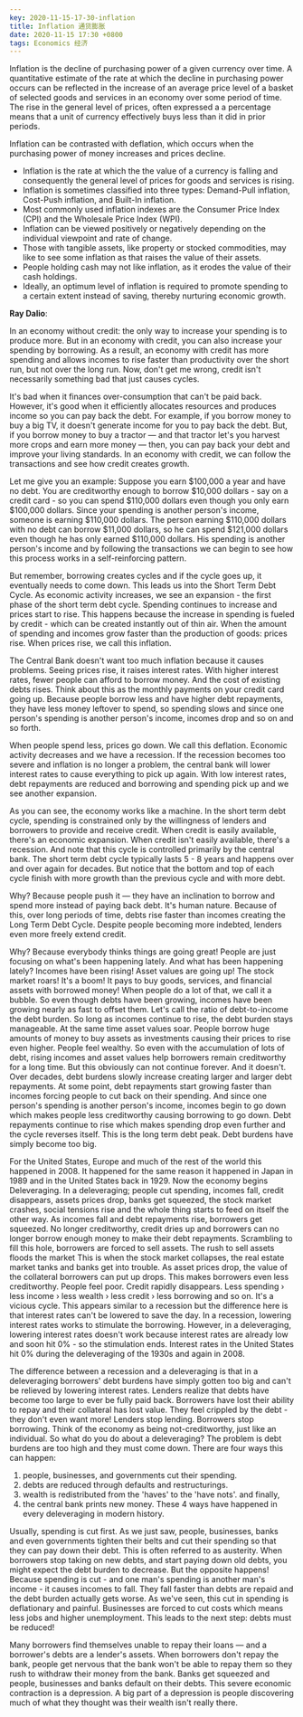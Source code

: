 ```yaml
---
key: 2020-11-15-17-30-inflation
title: Inflation 通货膨胀
date: 2020-11-15 17:30 +0800
tags: Economics 经济
---
```


Inflation is the decline of purchasing power of a given currency over time. A quantitative estimate of the rate at which the decline in purchasing power occurs can be reflected in the increase of an average price level of a basket of selected goods and services in an economy over some period of time. The rise in the general level of prices, often expressed a a percentage means that a unit of currency effectively buys less than it did in prior periods.

Inflation can be contrasted with deflation, which occurs when the purchasing power of money increases and prices decline.

- Inflation is the rate at which the the value of a currency is falling and consequently the general level of prices for goods and services is rising.
- Inflation is sometimes classified into three types: Demand-Pull inflation, Cost-Push inflation, and Built-In inflation.
- Most commonly used inflation indexes are the Consumer Price Index (CPI) and the Wholesale Price Index (WPI).
- Inflation can be viewed positively or negatively depending on the individual viewpoint and rate of change.
- Those with tangible assets, like property or stocked commodities, may like to see some inflation as that raises the value of their assets.
- People holding cash may not like inflation, as it erodes the value of their cash holdings.
- Ideally, an optimum level of inflation is required to promote spending to a certain extent instead of saving, thereby nurturing economic growth.

**Ray Dalio**:

In an economy without credit: the only way to increase your spending is to produce more. But in an economy with credit, you can also increase your spending by borrowing. As a result, an economy with credit has more spending and allows incomes to rise faster than productivity over the short run, but not over the long run. Now, don't get me wrong, credit isn't necessarily something bad that just causes cycles.

It's bad when it finances over-consumption that can't be paid back. However, it's good when it efficiently allocates resources and produces income so you can pay back the debt. For example, if you borrow money to buy a big TV, it doesn't generate income for you to pay back the debt. But, if you borrow money to buy a tractor — and that tractor let's you harvest more crops and earn more money — then, you can pay back your debt and improve your living standards. In an economy with credit, we can follow the transactions and see how credit creates growth.

Let me give you an example: Suppose you earn $100,000 a year and have no debt. You are creditworthy enough to borrow $10,000 dollars - say on a credit card - so you can spend $110,000 dollars even though you only earn $100,000 dollars. Since your spending is another person's income, someone is earning $110,000 dollars. The person earning $110,000 dollars with no debt can borrow $11,000 dollars, so he can spend $121,000 dollars even though he has only earned $110,000 dollars. His spending is another person's income and by following the transactions we can begin to see how this process works in a self-reinforcing pattern.

But remember, borrowing creates cycles and if the cycle goes up, it eventually needs to come down. This leads us into the Short Term Debt Cycle. As economic activity increases, we see an expansion - the first phase of the short term debt cycle. Spending continues to increase and prices start to rise. This happens because the increase in spending is fueled by credit - which can be created instantly out of thin air. When the amount of spending and incomes grow faster than the production of goods: prices rise. When prices rise, we call this inflation.

The Central Bank doesn't want too much inflation because it causes problems. Seeing prices rise, it raises interest rates. With higher interest rates, fewer people can afford to borrow money. And the cost of existing debts rises. Think about this as the monthly payments on your credit card going up. Because people borrow less and have higher debt repayments, they have less money leftover to spend, so spending slows and since one person's spending is another person's income, incomes drop and so on and so forth.

When people spend less, prices go down. We call this deflation. Economic activity decreases and we have a recession. If the recession becomes too severe and inflation is no longer a problem, the central bank will lower interest rates to cause everything to pick up again. With low interest rates, debt repayments are reduced and borrowing and spending pick up and we see another expansion.

As you can see, the economy works like a machine. In the short term debt cycle, spending is constrained only by the willingness of lenders and borrowers to provide and receive credit. When credit is easily available, there's an economic expansion. When credit isn't easily available, there's a recession. And note that this cycle is controlled primarily by the central bank. The short term debt cycle typically lasts 5 - 8 years and happens over and over again for decades. But notice that the bottom and top of each cycle finish with more growth than the previous cycle and with more debt.

Why? Because people push it — they have an inclination to borrow and spend more instead of paying back debt. It's human nature. Because of this, over long periods of time, debts rise faster than incomes creating the Long Term Debt Cycle. Despite people becoming more indebted, lenders even more freely extend credit.

Why? Because everybody thinks things are going great! People are just focusing on what's been happening lately. And what has been happening lately? Incomes have been rising! Asset values are going up! The stock market roars! It's a boom! It pays to buy goods, services, and financial assets with borrowed money! When people do a lot of that, we call it a bubble. So even though debts have been growing, incomes have been growing nearly as fast to offset them. Let's call the ratio of debt-to-income the debt burden. So long as incomes continue to rise, the debt burden stays manageable. At the same time asset values soar. People borrow huge amounts of money to buy assets as investments causing their prices to rise even higher. People feel wealthy. So even with the accumulation of lots of debt, rising incomes and asset values help borrowers remain creditworthy for a long time. But this obviously can not continue forever. And it doesn't. Over decades, debt burdens slowly increase creating larger and larger debt repayments. At some point, debt repayments start growing faster than incomes forcing people to cut back on their spending. And since one person's spending is another person's income, incomes begin to go down which makes people less creditworthy causing borrowing to go down. Debt repayments continue to rise which makes spending drop even further and the cycle reverses itself. This is the long term debt peak. Debt burdens have simply become too big.

For the United States, Europe and much of the rest of the world this happened in 2008. It happened for the same reason it happened in Japan in 1989 and in the United States back in 1929. Now the economy begins Deleveraging. In a deleveraging; people cut spending, incomes fall, credit disappears, assets prices drop, banks get squeezed, the stock market crashes, social tensions rise and the whole thing starts to feed on itself the other way. As incomes fall and debt repayments rise, borrowers get squeezed. No longer creditworthy, credit dries up and borrowers can no longer borrow enough money to make their debt repayments. Scrambling to fill this hole, borrowers are forced to sell assets. The rush to sell assets floods the market This is when the stock market collapses, the real estate market tanks and banks get into trouble. As asset prices drop, the value of the collateral borrowers can put up drops. This makes borrowers even less creditworthy. People feel poor. Credit rapidly disappears. Less spending › less income › less wealth › less credit › less borrowing and so on. It's a vicious cycle. This appears similar to a recession but the difference here is that interest rates can't be lowered to save the day. In a recession, lowering interest rates works to stimulate the borrowing. However, in a deleveraging, lowering interest rates doesn't work because interest rates are already low and soon hit 0% - so the stimulation ends. Interest rates in the United States hit 0% during the deleveraging of the 1930s and again in 2008.

The difference between a recession and a deleveraging is that in a deleveraging borrowers' debt burdens have simply gotten too big and can't be relieved by lowering interest rates. Lenders realize that debts have become too large to ever be fully paid back. Borrowers have lost their ability to repay and their collateral has lost value. They feel crippled by the debt - they don't even want more! Lenders stop lending. Borrowers stop borrowing. Think of the economy as being not-creditworthy, just like an individual. So what do you do about a deleveraging? The problem is debt burdens are too high and they must come down.
There are four ways this can happen:
1. people, businesses, and governments cut their spending.
2. debts are reduced through defaults and restructurings.
3. wealth is redistributed from the 'haves' to the 'have nots'. and finally,
4. the central bank prints new money. These 4 ways have happened in every deleveraging in modern history.

Usually, spending is cut first. As we just saw, people, businesses, banks and even governments tighten their belts and cut their spending so that they can pay down their debt. This is often referred to as austerity. When borrowers stop taking on new debts, and start paying down old debts, you might expect the debt burden to decrease. But the opposite happens! Because spending is cut - and one man's spending is another man's income - it causes incomes to fall. They fall faster than debts are repaid and the debt burden actually gets worse. As we've seen, this cut in spending is deflationary and painful. Businesses are forced to cut costs which means less jobs and higher unemployment. This leads to the next step: debts must be reduced!

Many borrowers find themselves unable to repay their loans — and a borrower's debts are a lender's assets. When borrowers don't repay the bank, people get nervous that the bank won't be able to repay them so they rush to withdraw their money from the bank. Banks get squeezed and people, businesses and banks default on their debts. This severe economic contraction is a depression. A big part of a depression is people discovering much of what they thought was their wealth isn't really there.

<!--more-->
